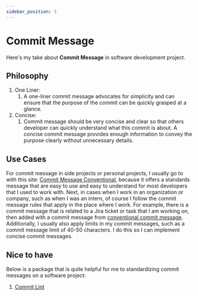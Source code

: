 ```yaml
---
sidebar_position: 3
---
```


# Commit Message

Here's my take about **Commit Message** in software development project.

## Philosophy

1. One Liner:
   1. A one-liner commit message advocates for simplicity and can ensure that the purpose of the commit can be quickly grasped at a glance.
2. Concise:
   1. Commit message should be very concise and clear so that others developer can quickly understand what this commit is about. A concise commit message provides enough information to convey the purpose clearly without unnecessary details.

## Use Cases

For commit message in side projects or personal projects, 
I usually go to with this site: [Commit Message Conventional](https://www.conventionalcommits.org/en/v1.0.0/), because it offers a standards message that are easy to use and easy to understand for most developers that I used to work with. Next, in cases when I work in an organization or company, such as when I was an intern, of course I follow the commit message rules that apply in the place where I work. For example, there is a commit message that is related to a Jira ticket or task that I am working on, then added with a commit message from [conventional commit message](https://www.conventionalcommits.org/en/v1.0.0/). Additionally, I usually also apply limits in my commit messages, such as a commit message limit of 40-50 characters. I do this so I can implement concise commit messages.

## Nice to have

Below is a package that is quite helpful for me to standardizing commit messages on a software project:
1. [Commit Lint](https://commitlint.js.org/)